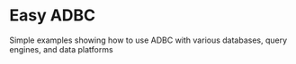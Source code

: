 # Easy ADBC
Simple examples showing how to use ADBC with various databases, query engines, and data platforms

